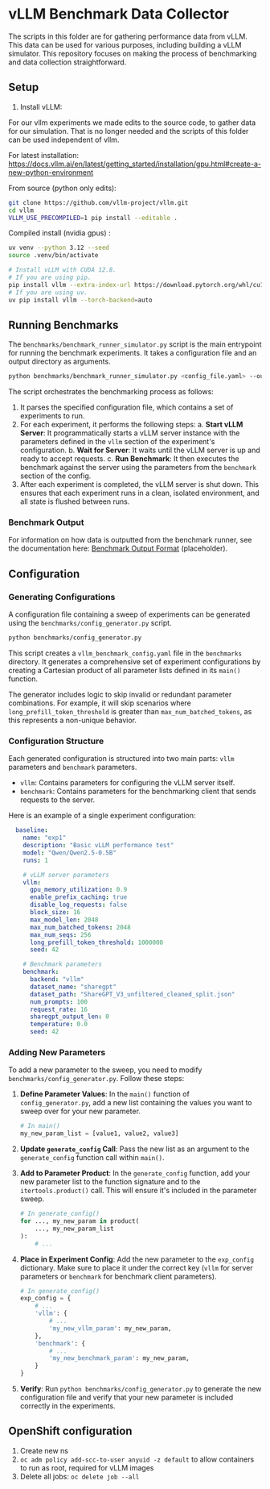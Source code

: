 # vLLM Benchmark Data Collector

The scripts in this folder are for gathering performance data from vLLM. This data can be used for various purposes, including building a vLLM simulator. This repository focuses on making the process of benchmarking and data collection straightforward.

## Setup

1. Install vLLM:

For our vllm experiments we made edits to the source code, to gather data for our simulation.
That is no longer needed and the scripts of this folder can be used independent of vllm.

For latest installation: https://docs.vllm.ai/en/latest/getting_started/installation/gpu.html#create-a-new-python-environment

From source (python only edits):
``` bash
git clone https://github.com/vllm-project/vllm.git
cd vllm
VLLM_USE_PRECOMPILED=1 pip install --editable .
```

Compiled install (nvidia gpus) :
```bash
uv venv --python 3.12 --seed
source .venv/bin/activate

# Install vLLM with CUDA 12.8.
# If you are using pip.
pip install vllm --extra-index-url https://download.pytorch.org/whl/cu128
# If you are using uv.
uv pip install vllm --torch-backend=auto
```

## Running Benchmarks

The `benchmarks/benchmark_runner_simulator.py` script is the main entrypoint for running the benchmark experiments. It takes a configuration file and an output directory as arguments.

```bash
python benchmarks/benchmark_runner_simulator.py <config_file.yaml> --output <output_directory>
```

The script orchestrates the benchmarking process as follows:
1.  It parses the specified configuration file, which contains a set of experiments to run.
2.  For each experiment, it performs the following steps:
    a.  **Start vLLM Server**: It programmatically starts a vLLM server instance with the parameters defined in the `vllm` section of the experiment's configuration.
    b.  **Wait for Server**: It waits until the vLLM server is up and ready to accept requests.
    c.  **Run Benchmark**: It then executes the benchmark against the server using the parameters from the `benchmark` section of the config.
3.  After each experiment is completed, the vLLM server is shut down. This ensures that each experiment runs in a clean, isolated environment, and all state is flushed between runs.

### Benchmark Output

For information on how data is outputted from the benchmark runner, see the documentation here: [Benchmark Output Format](./docs/output_format.md) (placeholder).

## Configuration

### Generating Configurations

A configuration file containing a sweep of experiments can be generated using the `benchmarks/config_generator.py` script.

```bash
python benchmarks/config_generator.py
```

This script creates a `vllm_benchmark_config.yaml` file in the `benchmarks` directory. It generates a comprehensive set of experiment configurations by creating a Cartesian product of all parameter lists defined in its `main()` function.

The generator includes logic to skip invalid or redundant parameter combinations. For example, it will skip scenarios where `long_prefill_token_threshold` is greater than `max_num_batched_tokens`, as this represents a non-unique behavior.

### Configuration Structure

Each generated configuration is structured into two main parts: `vllm` parameters and `benchmark` parameters.

-   `vllm`: Contains parameters for configuring the vLLM server itself.
-   `benchmark`: Contains parameters for the benchmarking client that sends requests to the server.

Here is an example of a single experiment configuration:

```yaml
  baseline:
    name: "exp1"
    description: "Basic vLLM performance test"
    model: "Qwen/Qwen2.5-0.5B"
    runs: 1

    # vLLM server parameters
    vllm:
      gpu_memory_utilization: 0.9
      enable_prefix_caching: true
      disable_log_requests: false
      block_size: 16 
      max_model_len: 2048
      max_num_batched_tokens: 2048
      max_num_seqs: 256
      long_prefill_token_threshold: 1000000
      seed: 42

    # Benchmark parameters
    benchmark:
      backend: "vllm"
      dataset_name: "sharegpt"
      dataset_path: "ShareGPT_V3_unfiltered_cleaned_split.json"
      num_prompts: 100
      request_rate: 16
      sharegpt_output_len: 0
      temperature: 0.0
      seed: 42
```

### Adding New Parameters

To add a new parameter to the sweep, you need to modify `benchmarks/config_generator.py`. Follow these steps:

1.  **Define Parameter Values**: In the `main()` function of `config_generator.py`, add a new list containing the values you want to sweep over for your new parameter.
    ```python
    # In main()
    my_new_param_list = [value1, value2, value3]
    ```

2.  **Update `generate_config` Call**: Pass the new list as an argument to the `generate_config` function call within `main()`.

3.  **Add to Parameter Product**: In the `generate_config` function, add your new parameter list to the function signature and to the `itertools.product()` call. This will ensure it's included in the parameter sweep.
    ```python
    # In generate_config()
    for ..., my_new_param in product(
        ..., my_new_param_list
    ):
        # ...
    ```

4.  **Place in Experiment Config**: Add the new parameter to the `exp_config` dictionary. Make sure to place it under the correct key (`vllm` for server parameters or `benchmark` for benchmark client parameters).
    ```python
    # In generate_config()
    exp_config = {
        # ...
        'vllm': {
            # ...
            'my_new_vllm_param': my_new_param,
        },
        'benchmark': {
            # ...
            'my_new_benchmark_param': my_new_param,
        }
    }
    ```

5.  **Verify**: Run `python benchmarks/config_generator.py` to generate the new configuration file and verify that your new parameter is included correctly in the experiments.

## OpenShift configuration


1. Create new ns
2. `oc adm policy add-scc-to-user anyuid -z default` to allow containers to run as root, required for vLLM images
3. Delete all jobs: `oc delete job --all`
